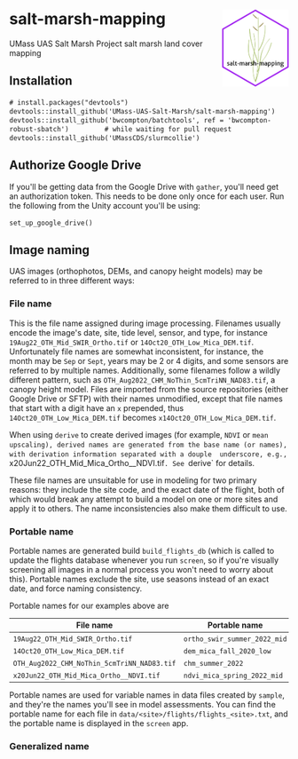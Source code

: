 # salt-marsh-mapping <a href="https://github.com/UMass-UAS-Salt-Marsh/salt-marsh-mapping/"><img src="man/figures/hexsticker.png" align="right" height="139"/></a>

UMass UAS Salt Marsh Project salt marsh land cover mapping

## Installation

```
# install.packages("devtools")
devtools::install_github('UMass-UAS-Salt-Marsh/salt-marsh-mapping')
devtools::install_github('bwcompton/batchtools', ref = 'bwcompton-robust-sbatch')         # while waiting for pull request
devtools::install_github('UMassCDS/slurmcollie')
```

## Authorize Google Drive

If you'll be getting data from the Google Drive with `gather`, you'll need get an 
authorization token. This needs to be done only once for each user. Run the following
from the Unity account you'll be using:

```
set_up_google_drive()
```






## Image naming
UAS images (orthophotos, DEMs, and canopy height models) may be referred to in three different ways:

### File name 

This is the file name assigned during image processing. Filenames usually encode the
image's date, site, tide level, sensor, and type, for instance `19Aug22_OTH_Mid_SWIR_Ortho.tif` or
`14Oct20_OTH_Low_Mica_DEM.tif`. Unfortunately file names are somewhat inconsistent, for instance,
the month may be `Sep` or `Sept`, years may be 2 or 4 digits, and some sensors are referred to by
multiple names. Additionally, some filenames follow a wildly different pattern, such as
`OTH_Aug2022_CHM_NoThin_5cmTriNN_NAD83.tif`, a canopy height model. Files are imported from the
source repositories (either Google Drive or SFTP) with their names unmodified, except that file
names that start with a digit have an `x` prepended, thus `14Oct20_OTH_Low_Mica_DEM.tif` becomes
`x14Oct20_OTH_Low_Mica_DEM.tif`.

When using `derive` to create derived images (for example, `NDVI` or `mean upscaling), derived names
are generated from the base name (or names), with derivation information separated with a douple 
underscore, e.g., `x20Jun22_OTH_Mid_Mica_Ortho__NDVI.tif`. See `derive` for details.

These file names are unsuitable for use in modeling for two primary reasons: they include the site
code, and the exact date of the flight, both of which would break any attempt to build a model on 
one or more sites and apply it to others. The name inconsistencies also make them difficult to use.

### Portable name

Portable names are generated build `build_flights_db` (which is called to update the flights database whenever you run `screen`, so 
if you're visually screening all images in a normal process you won't need to worry about this). Portable
names exclude the site, use seasons instead of an exact date, and force naming consistency. 

Portable names for our examples above are


File name | Portable name
---|---
`19Aug22_OTH_Mid_SWIR_Ortho.tif` | `ortho_swir_summer_2022_mid`
`14Oct20_OTH_Low_Mica_DEM.tif` | `dem_mica_fall_2020_low`
`OTH_Aug2022_CHM_NoThin_5cmTriNN_NAD83.tif` | `chm_summer_2022`
`x20Jun22_OTH_Mid_Mica_Ortho__NDVI.tif` | `ndvi_mica_spring_2022_mid`

Portable names are used for variable names in data files created by `sample`, and they're the names you'll see 
in model assessments. You can find the portable name for each file in `data/<site>/flights/flights_<site>.txt`,
and the portable name is displayed in the `screen` app.

### Generalized name